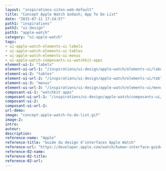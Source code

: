 ```yaml
---
layout: "inspirations-sites-web-default"
title: "Concept Apple Watch &ndash; App To Do List"
date: "2015-07-11 17:24:57"
path1: "inspirations"
path2: "ui-design"
path3: "apple-watch"
category: "ui-apple-watch"
tags:
- ui-apple-watch-elements-ui-labels
- ui-apple-watch-elements-ui-tables
- ui-apple-watch-elements-ui-menus
- ui-apple-watch-composants-ui-watchkit-apps
element-ui-1: "labels"
element-ui-url-1: "/inspirations/ui-design/apple-watch/elements-ui/labels/"
element-ui-2: "tables"
element-ui-url-2: "/inspirations/ui-design/apple-watch/elements-ui/tables/"
element-ui-3: "menus"
element-ui-url-3: "/inspirations/ui-design/apple-watch/elements-ui/menus/"
composant-ui-1: "watchkit apps"
composant-ui-url-1: "/inspirations/ui-design/apple-watch/composants-ui/watchkit-apps/"
composant-ui-2:
composant-ui-url-2:
url-demo:
image: "concept-apple-watch-to-do-list.gif"
image-2:
intro:
auteur:
description:
reference-name: "Apple"
reference-title: "Guide du design d'interfaces Apple Watch"
reference-url: "https://developer.apple.com/watch/human-interface-guidelines/"
reference-02-name:
reference-02-title:
reference-02-url:
---
```

